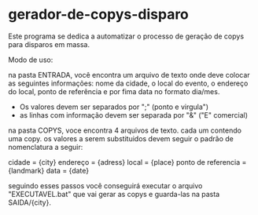 # gerador-de-copys-disparo
Este programa se dedica a automatizar o processo de geração de copys para disparos em massa.

Modo de uso:

na pasta ENTRADA, você encontra um arquivo de texto onde deve colocar as seguintes informações: nome da cidade, o local do evento, o endereço do local, ponto de referência e por fima data no formato dia/mes.

* Os valores devem ser separados por ";" (ponto e virgula")
* as linhas com informação devem ser separada por "&" ("E" comercial)

na pasta COPYS, voce encontra 4 arquivos de texto. cada um contendo uma copy.
os valores a serem substituidos devem seguir o padrão de nomenclatura a seguir:

cidade = {city}
endereço = {adress}
local = {place}
ponto de referencia = {landmark}
data = {date}

seguindo esses passos você conseguirá executar o arquivo "EXECUTAVEL.bat" que vai gerar as copys e guarda-las na pasta SAIDA/{city}.
